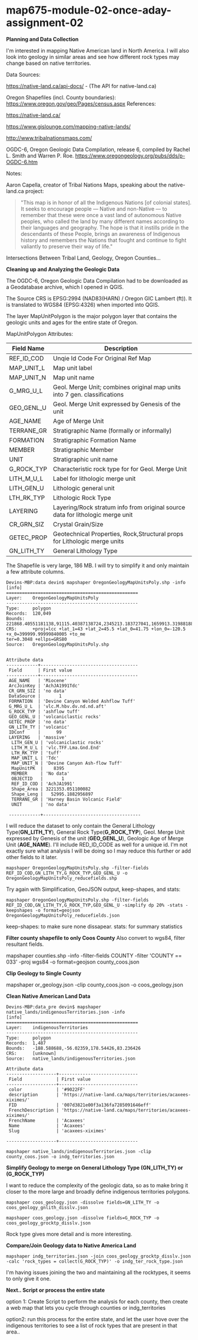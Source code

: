 # map675-module-02-once-aday-assignment-02



**Planning and Data Collection**

I'm interested in mapping Native American land in North America. I will also look into geology in similar areas and see how different rock types may change based on native territories.

Data Sources:

https://native-land.ca/api-docs/ - (The API for native-land.ca)

Oregon Shapefiles (incl. County boundaries): https://www.oregon.gov/geo/Pages/census.aspx
References:

https://native-land.ca/

https://www.gislounge.com/mapping-native-lands/

http://www.tribalnationsmaps.com/

OGDC-6, Oregon Geologic Data Compilation, release 6, compiled by Rachel L. Smith and Warren P. Roe.
https://www.oregongeology.org/pubs/dds/p-OGDC-6.htm

Notes:

 Aaron Capella, creator of Tribal Nations Maps, speaking about the native-land.ca project:

> "This map is in honor of all the Indigenous Nations [of colonial states]. It seeks to encourage people — Native and non-Native — to remember that these were once a vast land of autonomous Native peoples, who called the land by many different names according to their languages and geography. The hope is that it instills pride in the descendants of these People, brings an awareness of Indigenous history and remembers the Nations that fought and continue to fight valiantly to preserve their way of life."

Intersections Between Tribal Land, Geology, Oregon Counties...

**Cleaning up and Analyzing the Geologic Data**

The OGDC-6, Oregon Geologic Data Compilation had to be downloaded as a Geodatabase archive, which I opened in QGIS.

The Source CRS is EPSG:2994 (NAD83(HARN) / Oregon GIC Lambert (ft)). It is translated to WGS84 (EPSG:4326) when imported into QGIS.

The layer MapUnitPolygon is the major polygon layer that contains the geologic units and ages for the entire state of Oregon.

MapUnitPolygon Attributes:

Field Name | Description
---------- | -----------
REF_ID_COD | Unqie Id Code For Original Ref Map
MAP_UNIT_L | Map unit label
MAP_UNIT_N | Map unit name
G_MRG_U_L | Geol. Merge Unit; combines original map units into 7 gen. classifications
GEO_GENL_U | Geol. Merge Unit expressed by Genesis of the unit
AGE_NAME | Age of Merge Unit
TERRANE_GR | Stratigraphic Name (formally or informally)
FORMATION | Stratigraphic Formation Name
MEMBER | Stratigraphic Member
UNIT | Stratigraphic unit name
G_ROCK_TYP | Characteristic rock type for for Geol. Merge Unit
LITH_M_U_L | Label for lithologic merge unit
LITH_GEN_U | Lithologic general unit
LTH_RK_TYP | Lithologic Rock Type
LAYERING | Layering/Rock stratum info from original source data for lithologic merge unit
CR_GRN_SIZ | Crystal Grain/Size
GETEC_PROP | Geotechnical Properties, Rock,Structural props for Lithologic merge units
GN_LITH_TY | General Lithology Type

The Shapefile is very large, 186 MB. I will try to simplify it and only maintain a few attribute columns.

```
Devins-MBP:data devin$ mapshaper OregonGeologyMapUnitsPoly.shp -info
[info]
==================================================
Layer:    OregonGeologyMapUnitsPoly
--------------------------------------------------
Type:     polygon
Records:  120,049
Bounds:   221868.40551181138,91115.40387138724,2345213.183727041,1659913.3198818862
CRS:      +proj=lcc +lat_1=43 +lat_2=45.5 +lat_0=41.75 +lon_0=-120.5 +x_0=399999.99999840005 +to_me
ter=0.3048 +ellps=GRS80
Source:   OregonGeologyMapUnitsPoly.shp


Attribute data
------------+-------------------------------------
 Field      | First value
------------+-------------------------------------
 AGE_NAME   | 'Miocene'
 ArcJoinKey | 'AchJA1991Tdc'
 CR_GRN_SIZ | 'no data'
 DataSource |       1
 FORMATION  | 'Devine Canyon Welded Ashflow Tuff'
 G_MRG_U_L  | 'vlc.M.hbv.dv.nd.nd.aft'
 G_ROCK_TYP | 'ashflow tuff'
 GEO_GENL_U | 'volcaniclastic rocks'
 GETEC_PROP | 'no data'
 GN_LITH_TY | 'volcanic'
 IDConf     |      99
 LAYERING   | 'massive'
  LITH_GEN_U | 'volcaniclastic rocks'
  LITH_M_U_L | 'vlc.TFF.Lma.Gnd.End'
  LTH_RK_TYP | 'tuff'
  MAP_UNIT_L | 'Tdc'
  MAP_UNIT_N | 'Devine Canyon Ash-flow Tuff'
  MapUnitPK  |    8395
  MEMBER     | 'No data'
  OBJECTID   |       1
  REF_ID_COD | 'AchJA1991'
  Shape_Area | 3221353.051100082
  Shape_Leng |   52995.1882956897
  TERRANE_GR | 'Harney Basin Volcanic Field'
  UNIT       | 'no data'

 ------------+-------------------------------------
 ```


I will reduce the dataset to only contain the General Lithology Type(**GN_LITH_TY**), General Rock Type(**G_ROCK_TYP**), Geol. Merge Unit expressed by Genesis of the unit (**GEO_GENL_U**), Geologic Age of Merge Unit (**AGE_NAME**). I'll include RED_ID_CODE as well for a unique id. I'm not exactly sure what analysis I will be doing so I may reduce this further or add other fields to it later.

```
mapshaper OregonGeologyMapUnitsPoly.shp -filter-fields REF_ID_COD,GN_LITH_TY,G_ROCK_TYP,GEO_GENL_U -o OregonGeologyMapUnitsPoly_reducefields.shp
```

Try again with Simplification, GeoJSON output, keep-shapes, and stats:

```
mapshaper OregonGeologyMapUnitsPoly.shp -filter-fields REF_ID_COD,GN_LITH_TY,G_ROCK_TYP,GEO_GENL_U -simplify dp 20% -stats -keepshapes -o format=geojson OregonGeologyMapUnitsPoly_reducefields.json
```

keep-shapes: to make sure none dissapear.
stats: for summary statistics

**Filter county shapefile to only Coos County**
Also convert to wgs84, filter resultant fields.

mapshaper counties.shp -info -filter-fields COUNTY -filter 'COUNTY == 033' -proj wgs84 -o format=geojson county_coos.json


**Clip Geology to Single County**

mapshaper or_geology.json -clip county_coos.json -o coos_geology.json

**Clean Native American Land Data**

```
Devins-MBP:data_pre devin$ mapshaper native_lands/indigenousTerritories.json -info
[info]
==================================================
Layer:    indigenousTerritories
--------------------------------------------------
Type:     polygon
Records:  1,487
Bounds:   -188.588688,-56.02359,178.54426,83.236426
CRS:      [unknown]
Source:   native_lands/indigenousTerritories.json

Attribute data
-------------------+------------------------------
 Field             | First value
-------------------+------------------------------
 color             | '#9022FF'
 description       | 'https://native-land.ca/maps/territories/acaxees-xiximes/'
 FID               | '007d3821e00f3a136fa7285091646eff'
 FrenchDescription | 'https://native-land.ca/maps/territories/acaxees-xiximes/'
 FrenchName        | 'Acaxees'
 Name              | 'Acaxees'
 Slug              | 'acaxees-xiximes'

-------------------+------------------------------
```

```
mapshaper native_lands/indigenousTerritories.json -clip county_coos.json -o indg_territories.json
```






**Simplify Geology to merge on General Lithology Type (GN_LITH_TY) or (G_ROCK_TYP)**

I want to reduce the complexity of the geologic data, so as to make bring it closer to the more large and broadly define indigenous territories polygons.

```
mapshaper coos_geology.json -dissolve fields=GN_LITH_TY -o coos_geology_gnlith_disslv.json
```

```
mapshaper coos_geology.json -dissolve fields=G_ROCK_TYP -o coos_geology_grocktp_disslv.json
```

Rock type gives more detail and is more interesting.

**Compare/Join Geology data to Native America Land**

```
mapshaper indg_territories.json -join coos_geology_grocktp_disslv.json -calc 'rock_types = collect(G_ROCK_TYP)' -o indg_ter_rock_type.json
```

I'm having issues joining the two and maintaining all the rocktypes, it seems to only give it one.

**Next.. Script or process the entire state**

option 1: Create Script to perform the analysis for each county, then create a web map that lets you cycle through counties or indg_territories

option2: run this process for the entire state, and let the user hove over the indigenous territories to see a list of rock types that are present in that area..
